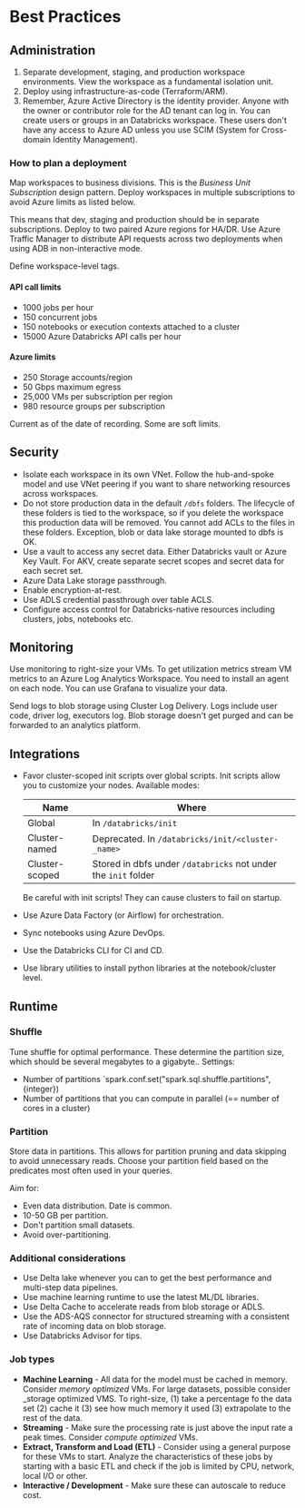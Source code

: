 # Best Practices

## Administration

1. Separate development, staging, and production workspace environments. View the workspace as a
   fundamental isolation unit.
2. Deploy using infrastructure-as-code (Terraform/ARM).
3. Remember, Azure Active Directory is the identity provider. Anyone with the owner or contributor
   role for the AD tenant can log in. You can create users or groups in an Databricks workspace.
   These users don't have any access to Azure AD unless you use SCIM (System for Cross-domain
   Identity Management).

### How to plan a deployment

Map workspaces to business divisions. This is the _Business Unit Subscription_ design pattern.
Deploy workspaces in multiple subscriptions to avoid Azure limits as listed below.

This means that dev, staging and production should be in separate subscriptions. Deploy to two
paired Azure regions for HA/DR. Use Azure Traffic Manager to distribute API requests across two
deployments when using ADB in non-interactive mode.

Define workspace-level tags.

#### API call limits

- 1000 jobs per hour
- 150 concurrent jobs
- 150 notebooks or execution contexts attached to a cluster
- 15000 Azure Databricks API calls per hour

#### Azure limits

- 250 Storage accounts/region
- 50 Gbps maximum egress
- 25,000 VMs per subscription per region
- 980 resource groups per subscription

Current as of the date of recording. Some are soft limits.

## Security

- Isolate each workspace in its own VNet. Follow the hub-and-spoke model and use VNet peering if you
  want to share networking resources across workspaces.
- Do not store production data in the default `/dbfs` folders. The lifecycle of these folders is
  tied to the workspace, so if you delete the workspace this production data will be removed. You
  cannot add ACLs to the files in these folders. Exception, blob or data lake storage mounted to
  dbfs is OK.
- Use a vault to access any secret data. Either Databricks vault or Azure Key Vault. For AKV, create
  separate secret scopes and secret data for each secret set.
- Azure Data Lake storage passthrough.
- Enable encryption-at-rest.
- Use ADLS credential passthrough over table ACLS.
- Configure access control for Databricks-native resources including clusters, jobs, notebooks etc.

## Monitoring

Use monitoring to right-size your VMs. To get utilization metrics stream VM metrics to an Azure Log
Analytics Workspace. You need to install an agent on each node. You can use Grafana to visualize
your data.

Send logs to blob storage using Cluster Log Delivery. Logs include user code, driver log, executors
log. Blob storage doesn't get purged and can be forwarded to an analytics platform.

## Integrations

- Favor cluster-scoped init scripts over global scripts. Init scripts allow you to customize your
  nodes. Available modes:

  | Name           | Where                                                          |
  | -------------- | -------------------------------------------------------------- |
  | Global         | In `/databricks/init`                                          |
  | Cluster-named  | Deprecated. In `/databricks/init/<cluster-_name>`              |
  | Cluster-scoped | Stored in dbfs under `/databricks` not under the `init` folder |

  Be careful with init scripts! They can cause clusters to fail on startup.

- Use Azure Data Factory (or Airflow) for orchestration.
- Sync notebooks using Azure DevOps.
- Use the Databricks CLI for CI and CD.
- Use library utilities to install python libraries at the notebook/cluster level.

## Runtime

### Shuffle

Tune shuffle for optimal performance. These determine the partition size, which should be several
megabytes to a gigabyte.. Settings:
 
- Number of partitions `spark.conf.set("spark.sql.shuffle.partitions", {integer})
- Number of partitions that you can compute in parallel (== number of cores in a cluster)

### Partition

Store data in partitions. This allows for partition pruning and data skipping to avoid unnecessary
reads. Choose your partition field based on the predicates most often used in your queries.

Aim for:

- Even data distribution. Date is common.
- 10-50 GB per partition.
- Don't partition small datasets.
- Avoid over-partitioning.

### Additional considerations

- Use Delta lake whenever you can to get the best performance and multi-step data pipelines.
- Use machine learning runtime to use the latest ML/DL libraries.
- Use Delta Cache to accelerate reads from blob storage or ADLS.
- Use the ADS-AQS connector for structured streaming with a consistent rate of incoming data on blob
  storage.
- Use Databricks Advisor for tips.

### Job types

- **Machine Learning** - All data for the model must be cached in memory. Consider _memory
  optimized_ VMs. For large datasets, possible consider _storage optimized VMS. To right-size, (1)
  take a percentage fo the data set (2) cache it (3) see how much memory it used (3) extrapolate to
  the rest of the data.
- **Streaming** - Make sure the processing rate is just above the input rate a peak times. Consider
  _compute optimized_ VMs.
- **Extract, Transform and Load (ETL)** - Consider using a general purpose for these VMs to start.
  Analyze the characteristics of these jobs by starting with a basic ETL and check if the job is
  limited by CPU, network, local I/O or other.
- **Interactive / Development** - Make sure these can autoscale to reduce cost.

